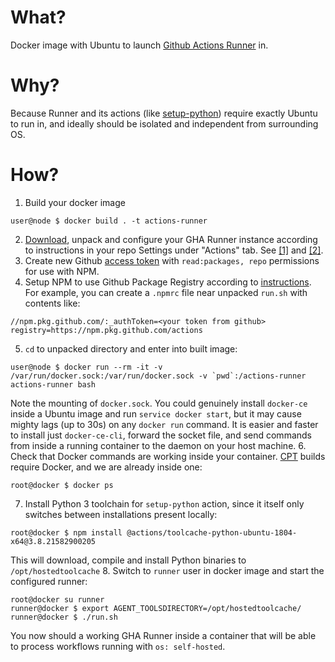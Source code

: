 # What?
Docker image with Ubuntu to launch [Github Actions Runner](https://github.com/actions/runner) in.

# Why?
Because Runner and its actions (like [setup-python](https://github.com/actions/setup-python)) require exactly Ubuntu to run in, and ideally should be isolated and independent from surrounding OS.

# How?
1. Build your docker image
```
user@node $ docker build . -t actions-runner
```
2. [Download](https://github.com/actions/runner/releases), unpack and configure your GHA Runner instance according to instructions in your repo Settings under "Actions" tab. See [[1]](https://help.github.com/en/actions/hosting-your-own-runners/adding-self-hosted-runners) and [[2]](https://help.github.com/en/actions/hosting-your-own-runners/using-self-hosted-runners-in-a-workflow).
3. Create new Github [access token](https://github.com/settings/tokens) with `read:packages, repo` permissions for use with NPM.
4. Setup NPM to use Github Package Registry according to [instructions](https://help.github.com/en/packages/using-github-packages-with-your-projects-ecosystem/configuring-npm-for-use-with-github-packages#authenticating-to-github-package-registry). For example, you can create a `.npmrc` file near unpacked `run.sh` with contents like:
```
//npm.pkg.github.com/:_authToken=<your token from github>
registry=https://npm.pkg.github.com/actions
```
5. `cd` to unpacked directory and enter into built image:
```
user@node $ docker run --rm -it -v /var/run/docker.sock:/var/run/docker.sock -v `pwd`:/actions-runner actions-runner bash
```
Note the mounting of `docker.sock`. You could genuinely install `docker-ce` inside a Ubuntu image and run `service docker start`, but it may cause mighty lags (up to 30s) on any `docker run` command. It is easier and faster to install just `docker-ce-cli`, forward the socket file, and send commands from inside a running container to the daemon on your host machine.
6. Check that Docker commands are working inside your container. [CPT](https://github.com/conan-io/conan-package-tools) builds require Docker, and we are already inside one:
```
root@docker $ docker ps
```
7. Install Python 3 toolchain for `setup-python` action, since it itself only switches between installations present locally:
```
root@docker $ npm install @actions/toolcache-python-ubuntu-1804-x64@3.8.21582900205
```
This will download, compile and install Python binaries to `/opt/hostedtoolcache`
8. Switch to `runner` user in docker image and start the configured runner:
```
root@docker su runner
runner@docker $ export AGENT_TOOLSDIRECTORY=/opt/hostedtoolcache/
runner@docker $ ./run.sh
```
You now should a working GHA Runner inside a container that will be able to process workflows running with `os: self-hosted`.
